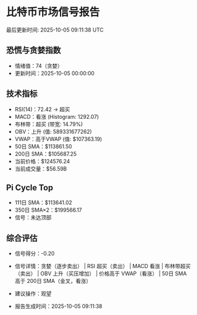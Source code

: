 # 比特币市场信号报告

最后更新时间: 2025-10-05 09:11:38 UTC

## 恐慌与贪婪指数
- 情绪值：74（贪婪）
- 更新时间：2025-10-05 00:00:00

## 技术指标
- RSI(14)：72.42 → 超买
- MACD：看涨 (Histogram: 1292.07)
- 布林带：超买 (带宽: 14.79%)
- OBV：上升 (值: 589331677262)
- VWAP：高于VWAP (值: $107363.19)
- 50日 SMA：$113861.50
- 200日 SMA：$105687.25
- 当前价格：$124576.24
- 当前成交量：$56.59B

## Pi Cycle Top
- 111日 SMA：$113641.02
- 350日 SMA×2：$199566.17
- 信号：未达顶部

## 综合评估
- 信号得分：-0.20
- 信号详情：贪婪（逐步卖出） | RSI 超买（卖出） | MACD 看涨 | 布林带超买（卖出） | OBV 上升（买压增加） | 价格高于 VWAP（看涨） | 50日 SMA 高于 200日 SMA（金叉，看涨）
- 建议操作：观望

- 报告生成时间：2025-10-05 09:11:38
